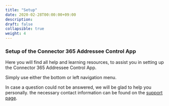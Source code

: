 ```yaml
---
title: "Setup"
date: 2020-02-28T00:00:00+09:00
description: 
draft: false
collapsible: true
weight: 4
---
```

### Setup of the Connector 365 Addressee Control App

Here you will find all help and learning resources, to assist you in setting up the Connector 365 Addressee Control App.

Simply use either the bottom or left navigation menu.

In case a question could not be answered, we will be glad to help you personally. the necessary contact information can be found on the [support page](en-us/apps/help-and-support/).
